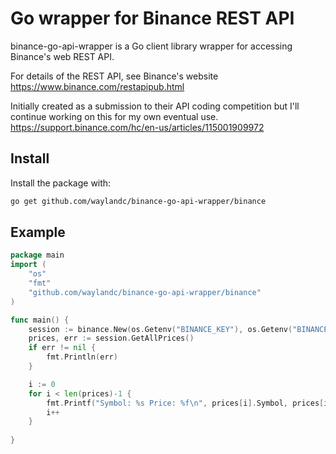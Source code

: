 # Go wrapper for Binance REST API

binance-go-api-wrapper is a Go client library wrapper for accessing Binance's web REST API.

For details of the REST API, see Binance's website
https://www.binance.com/restapipub.html

Initially created as a submission to their API coding competition but I'll continue working on this for my own eventual use.
https://support.binance.com/hc/en-us/articles/115001909972

## Install ##
Install the package with:
```bash
go get github.com/waylandc/binance-go-api-wrapper/binance
```

## Example ##
```go
package main
import (
	"os"
	"fmt"
	"github.com/waylandc/binance-go-api-wrapper/binance"
)

func main() {
	session := binance.New(os.Getenv("BINANCE_KEY"), os.Getenv("BINANCE_SECRET"))
	prices, err := session.GetAllPrices()
	if err != nil {
		fmt.Println(err)
	}

	i := 0
	for i < len(prices)-1 {
		fmt.Printf("Symbol: %s Price: %f\n", prices[i].Symbol, prices[i].Price)
		i++
	}
	
}
```
